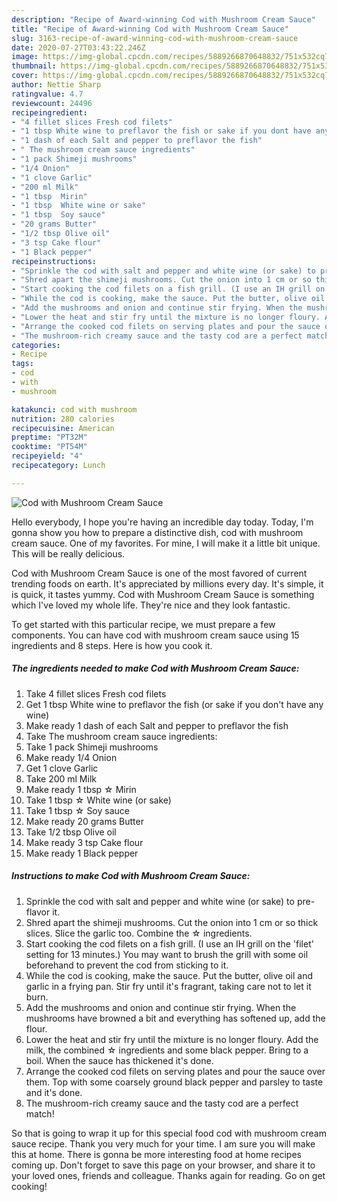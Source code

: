 ```yaml
---
description: "Recipe of Award-winning Cod with Mushroom Cream Sauce"
title: "Recipe of Award-winning Cod with Mushroom Cream Sauce"
slug: 3163-recipe-of-award-winning-cod-with-mushroom-cream-sauce
date: 2020-07-27T03:43:22.246Z
image: https://img-global.cpcdn.com/recipes/5889266870648832/751x532cq70/cod-with-mushroom-cream-sauce-recipe-main-photo.jpg
thumbnail: https://img-global.cpcdn.com/recipes/5889266870648832/751x532cq70/cod-with-mushroom-cream-sauce-recipe-main-photo.jpg
cover: https://img-global.cpcdn.com/recipes/5889266870648832/751x532cq70/cod-with-mushroom-cream-sauce-recipe-main-photo.jpg
author: Nettie Sharp
ratingvalue: 4.7
reviewcount: 24496
recipeingredient:
- "4 fillet slices Fresh cod filets"
- "1 tbsp White wine to preflavor the fish or sake if you dont have any wine"
- "1 dash of each Salt and pepper to preflavor the fish"
- " The mushroom cream sauce ingredients"
- "1 pack Shimeji mushrooms"
- "1/4 Onion"
- "1 clove Garlic"
- "200 ml Milk"
- "1 tbsp  Mirin"
- "1 tbsp  White wine or sake"
- "1 tbsp  Soy sauce"
- "20 grams Butter"
- "1/2 tbsp Olive oil"
- "3 tsp Cake flour"
- "1 Black pepper"
recipeinstructions:
- "Sprinkle the cod with salt and pepper and white wine (or sake) to pre-flavor it."
- "Shred apart the shimeji mushrooms. Cut the onion into 1 cm or so thick slices. Slice the garlic too. Combine the ☆ ingredients."
- "Start cooking the cod filets on a fish grill. (I use an IH grill on the &#39;filet&#39; setting for 13 minutes.) You may want to brush the grill with some oil beforehand to prevent the cod from sticking to it."
- "While the cod is cooking, make the sauce. Put the butter, olive oil and garlic in a frying pan. Stir fry until it&#39;s fragrant, taking care not to let it burn."
- "Add the mushrooms and onion and continue stir frying. When the mushrooms have browned a bit and everything has softened up, add the flour."
- "Lower the heat and stir fry until the mixture is no longer floury. Add the milk, the combined ☆ ingredients and some black pepper. Bring to a boil. When the sauce has thickened it&#39;s done."
- "Arrange the cooked cod filets on serving plates and pour the sauce over them. Top with some coarsely ground black pepper and parsley to taste and it&#39;s done."
- "The mushroom-rich creamy sauce and the tasty cod are a perfect match!"
categories:
- Recipe
tags:
- cod
- with
- mushroom

katakunci: cod with mushroom 
nutrition: 280 calories
recipecuisine: American
preptime: "PT32M"
cooktime: "PT54M"
recipeyield: "4"
recipecategory: Lunch

---
```



![Cod with Mushroom Cream Sauce](https://img-global.cpcdn.com/recipes/5889266870648832/751x532cq70/cod-with-mushroom-cream-sauce-recipe-main-photo.jpg)

Hello everybody, I hope you're having an incredible day today. Today, I'm gonna show you how to prepare a distinctive dish, cod with mushroom cream sauce. One of my favorites. For mine, I will make it a little bit unique. This will be really delicious.



Cod with Mushroom Cream Sauce is one of the most favored of current trending foods on earth. It's appreciated by millions every day. It's simple, it is quick, it tastes yummy. Cod with Mushroom Cream Sauce is something which I've loved my whole life. They're nice and they look fantastic.


To get started with this particular recipe, we must prepare a few components. You can have cod with mushroom cream sauce using 15 ingredients and 8 steps. Here is how you cook it.

<!--inarticleads1-->

##### The ingredients needed to make Cod with Mushroom Cream Sauce:

1. Take 4 fillet slices Fresh cod filets
1. Get 1 tbsp White wine to preflavor the fish (or sake if you don&#39;t have any wine)
1. Make ready 1 dash of each Salt and pepper to preflavor the fish
1. Take  The mushroom cream sauce ingredients:
1. Take 1 pack Shimeji mushrooms
1. Make ready 1/4 Onion
1. Get 1 clove Garlic
1. Take 200 ml Milk
1. Make ready 1 tbsp ☆ Mirin
1. Take 1 tbsp ☆ White wine (or sake)
1. Take 1 tbsp ☆ Soy sauce
1. Make ready 20 grams Butter
1. Take 1/2 tbsp Olive oil
1. Make ready 3 tsp Cake flour
1. Make ready 1 Black pepper




<!--inarticleads2-->

##### Instructions to make Cod with Mushroom Cream Sauce:

1. Sprinkle the cod with salt and pepper and white wine (or sake) to pre-flavor it.
1. Shred apart the shimeji mushrooms. Cut the onion into 1 cm or so thick slices. Slice the garlic too. Combine the ☆ ingredients.
1. Start cooking the cod filets on a fish grill. (I use an IH grill on the &#39;filet&#39; setting for 13 minutes.) You may want to brush the grill with some oil beforehand to prevent the cod from sticking to it.
1. While the cod is cooking, make the sauce. Put the butter, olive oil and garlic in a frying pan. Stir fry until it&#39;s fragrant, taking care not to let it burn.
1. Add the mushrooms and onion and continue stir frying. When the mushrooms have browned a bit and everything has softened up, add the flour.
1. Lower the heat and stir fry until the mixture is no longer floury. Add the milk, the combined ☆ ingredients and some black pepper. Bring to a boil. When the sauce has thickened it&#39;s done.
1. Arrange the cooked cod filets on serving plates and pour the sauce over them. Top with some coarsely ground black pepper and parsley to taste and it&#39;s done.
1. The mushroom-rich creamy sauce and the tasty cod are a perfect match!




So that is going to wrap it up for this special food cod with mushroom cream sauce recipe. Thank you very much for your time. I am sure you will make this at home. There is gonna be more interesting food at home recipes coming up. Don't forget to save this page on your browser, and share it to your loved ones, friends and colleague. Thanks again for reading. Go on get cooking!

